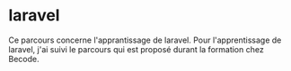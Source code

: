 # laravel

Ce parcours concerne l'apprantissage de laravel.   Pour l'apprentissage de laravel, j'ai suivi le parcours qui est proposé durant la formation chez Becode.
